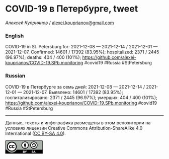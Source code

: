 COVID-19 в Петербурге, tweet
============================

*Алексей Куприянов* /
<a href="mailto:alexei.kouprianov@gmail.com" class="email">alexei.kouprianov@gmail.com</a>

### English

COVID-19 in St. Petersburg for: 2021-12-08 — 2021-12-14 / 2021-12-01 —
2021-12-07. Сonfirmed: 14601 / 17392 (83.95%); hospitalized: 2371 / 2445
(96.97%); deaths: 404 / 400 (101%);
<a href="https://github.com/alexei-kouprianov/COVID-19.SPb.monitoring" class="uri">https://github.com/alexei-kouprianov/COVID-19.SPb.monitoring</a>
\#covid19 \#Russia \#StPetersburg

### Russian

COVID-19 в Петербурге за семь дней: 2021-12-08 — 2021-12-14 / 2021-12-01
— 2021-12-07. Выявлено: 14601 / 17392 (83.95%); госпитализировано: 2371
/ 2445 (96.97%); умерших: 404 / 400 (101%);
<a href="https://github.com/alexei-kouprianov/COVID-19.SPb.monitoring" class="uri">https://github.com/alexei-kouprianov/COVID-19.SPb.monitoring</a>
\#covid19 \#Russia \#StPetersburg

------------------------------------------------------------------------

Данные, тексты и инфографика размещены в этом репозитории на условиях
лицензии Creative Commons Attribution-ShareAlike 4.0 International ([CC
BY-SA 4.0](https://creativecommons.org/licenses/by-sa/4.0/)).

![](../misc/CC-BY-SA-icon.png "CC-BY-SA")
